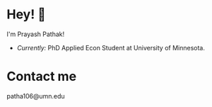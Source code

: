 <h1>Hey! 👋</h1>

I'm Prayash Pathak!
- <i>Currently:</i> PhD Applied Econ Student at University of Minnesota.

<h1>Contact me</h1>
patha106@umn.edu

<!--
**prayash106/prayash106** is a ✨ _special_ ✨ repository because its `README.md` (this file) appears on your GitHub profile.

Here are some ideas to get you started:

- 🔭 I’m currently working on ...
- 🌱 I’m currently learning ...
- 👯 I’m looking to collaborate on ...
- 🤔 I’m looking for help with ...
- 💬 Ask me about ...
- 📫 How to reach me: ...
- 😄 Pronouns: ...
- ⚡ Fun fact: ...
-->
